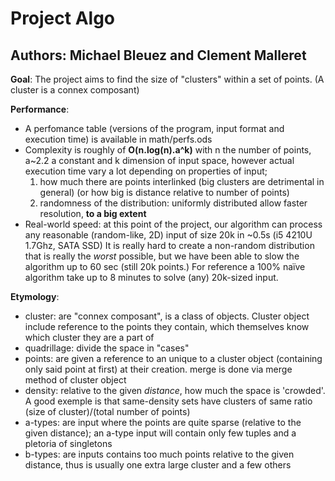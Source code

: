 Project Algo
===========

Authors: Michael Bleuez and Clement Malleret
--------------------------------------------

**Goal**:
The project aims to find the size of "clusters" within a set of points.
(A cluster is a connex composant)

**Performance**:
* A perfomance table (versions of the program, input format and execution time) is available in math/perfs.ods
* Complexity is roughly of __O(n.log(n).a^k)__ with n the number of points, a~2.2 a constant and k dimension of input space,
	however actual execution time vary a lot depending on properties of input;
	1. how much there are points interlinked (big clusters are detrimental in general) (or how big is distance relative to number of points)
	2. randomness of the distribution: uniformly distributed allow faster resolution, **to a big extent**
* Real-world speed: at this point of the project, our algorithm can process any reasonable (random-like, 2D) input of size 20k in ~0.5s (i5 4210U 1.7Ghz, SATA SSD)
	It is really hard to create a non-random distribution that is really the *worst* possible, but we have been able to slow the algorithm up to 60 sec (still 20k points.)
	For reference a 100% naïve algorithm take up to 8 minutes to solve (any) 20k-sized input.


**Etymology**:
* cluster: are "connex composant", is a class of objects. Cluster object include reference to the points they contain, which themselves know which cluster they are a part of
* quadrillage: divide the space in "cases" 
* points: are given a reference to an unique to a cluster object (containing only said point at first) at their creation. merge is done via merge method of cluster object
* density: relative to the given *distance*, how much the space is 'crowded'. A good exemple is that same-density sets have clusters of same ratio (size of cluster)/(total number of points) 
* a-types: are input where the points are quite sparse (relative to the given distance); an a-type input will contain only few tuples and a pletoria of singletons
* b-types: are inputs contains too much points relative to the given distance, thus is usually one extra large cluster and a few others


